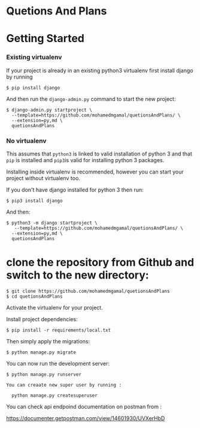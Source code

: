 # Quetions And Plans

# Getting Started

### Existing virtualenv

If your project is already in an existing python3 virtualenv first install django by running

    $ pip install django
    
And then run the `django-admin.py` command to start the new project:

    $ django-admin.py startproject \
      --template=https://github.com/mohamedmgamal/quetionsAndPlans/ \
      --extension=py,md \
      quetionsAndPlans

      
### No virtualenv

This assumes that `python3` is linked to valid installation of python 3 and that `pip` is installed and `pip3`is valid
for installing python 3 packages.

Installing inside virtualenv is recommended, however you can start your project without virtualenv too.

If you don't have django installed for python 3 then run:

    $ pip3 install django
    
And then:

    $ python3 -m django startproject \
       --template=https://github.com/mohamedmgamal/quetionsAndPlans/ \
      --extension=py,md \
      quetionsAndPlans
      
# clone the repository from Github and switch to the new directory:

    $ git clone https://github.com/mohamedmgamal/quetionsAndPlans
    $ cd quetionsAndPlans
    
Activate the virtualenv for your project.

Install project dependencies:

    $ pip install -r requirements/local.txt
    
    
Then simply apply the migrations:

    $ python manage.py migrate
    

You can now run the development server:

    $ python manage.py runserver
    
    You can creaate new super user by running :
      
      python manage.py createsuperuser
      
    
You can check api endpoind documentation on postman from :

https://documenter.getpostman.com/view/14601930/UVXerHbD
